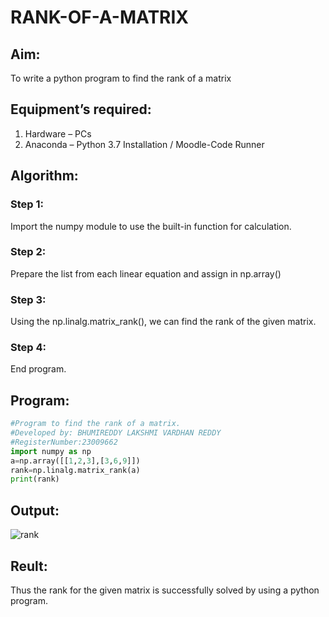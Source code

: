 # RANK-OF-A-MATRIX
## Aim:
To write a python program to find the rank of a matrix
## Equipment’s required:
1. 	Hardware – PCs
2. 	Anaconda – Python 3.7 Installation / Moodle-Code Runner
## Algorithm:
### Step 1: 
Import the numpy module to use the built-in function for calculation.
### Step 2:
Prepare the list from each linear equation and assign in np.array()
### Step 3:
Using the np.linalg.matrix_rank(), we can find the rank of the given matrix.
### Step 4:
End program.
## Program:
```python
#Program to find the rank of a matrix.
#Developed by: BHUMIREDDY LAKSHMI VARDHAN REDDY
#RegisterNumber:23009662
import numpy as np
a=np.array([[1,2,3],[3,6,9]])
rank=np.linalg.matrix_rank(a)
print(rank)
```
## Output:
![rank](https://github.com/BhumireddyLakshmivardhanreddy/RANK-OF-A-MATRIX/assets/148514637/052fef22-7444-40e7-9a74-2c114bfedb24)


## Reult:
Thus the rank for the given matrix is successfully solved by  using a python program.

